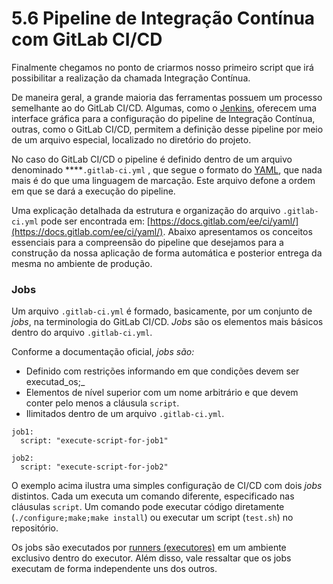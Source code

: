 # 5.6 Pipeline de Integração Contínua com GitLab CI/CD

Finalmente chegamos no ponto de criarmos nosso primeiro script que irá possibilitar a realização da chamada Integração Contínua.

De maneira geral, a grande maioria das ferramentas possuem um processo semelhante ao do GitLab CI/CD. Algumas, como o [Jenkins](https://www.jenkins.io/), oferecem uma interface gráfica para a configuração do pipeline de Integração Contínua, outras, como o GitLab CI/CD, permitem a definição desse pipeline por meio de um arquivo especial, localizado no diretório do projeto. 

No caso do GitLab CI/CD o pipeline é definido dentro de um arquivo denominado ****`.gitlab-ci.yml`  , que segue o formato do [YAML](https://yaml.org/), que nada mais é do que uma linguagem de marcação. Este arquivo defone a ordem em que se dará a execução do pipeline. 

Uma explicação detalhada da estrutura e organização do arquivo `.gitlab-ci.yml` pode ser encontrada em: [https://docs.gitlab.com/ee/ci/yaml/](https://docs.gitlab.com/ee/ci/yaml/). Abaixo apresentamos os conceitos essenciais para a compreensão do pipeline que desejamos para a construção da nossa aplicação de forma automática e posterior entrega da mesma no ambiente de produção.

### Jobs

Um arquivo  `.gitlab-ci.yml` é formado, basicamente, por um conjunto de _jobs_, na terminologia do GitLab CI/CD. _Jobs_ são os elementos mais básicos dentro do arquivo `.gitlab-ci.yml`.

Conforme a documentação oficial, _jobs são:_

* Definido com restrições informando em que condições devem ser executad_os;_
* Elementos de nível superior com um nome arbitrário e que devem conter pelo menos a cláusula `script`. 
* Ilimitados dentro de um arquivo `.gitlab-ci.yml`.

```text
job1:
  script: "execute-script-for-job1"

job2:
  script: "execute-script-for-job2"
```

O exemplo acima ilustra uma simples configuração de CI/CD com dois _jobs_ distintos. Cada um executa um comando diferente, especificado nas cláusulas `script`. Um comando pode executar código diretamente \(`./configure;make;make install`\) ou executar um script \(`test.sh`\) no repositório.

Os jobs são executados por [runners \(executores\)](https://docs.gitlab.com/ee/ci/runners/README.html) em um ambiente exclusivo dentro do executor. Além disso, vale ressaltar que os jobs executam de forma independente uns dos outros.



